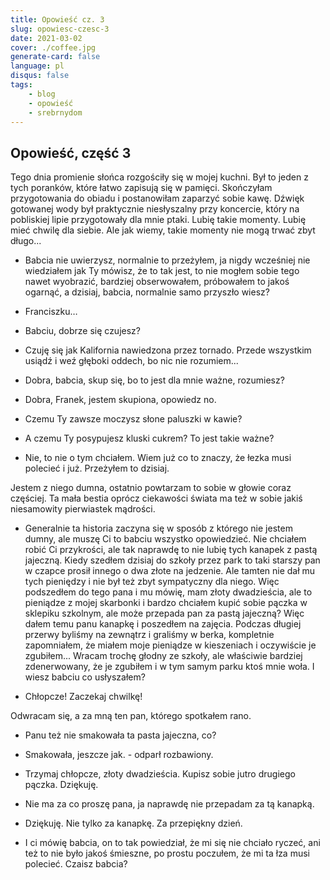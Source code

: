 ```yaml
---
title: Opowieść cz. 3
slug: opowiesc-czesc-3
date: 2021-03-02
cover: ./coffee.jpg
generate-card: false
language: pl
disqus: false
tags:
    - blog
    - opowieść
    - srebrnydom
---
```


## Opowieść, część 3

Tego dnia promienie słońca rozgościły się w mojej kuchni. Był to jeden z tych poranków, które łatwo zapisują się w pamięci. Skończyłam przygotowania do obiadu i postanowiłam zaparzyć sobie kawę. Dźwięk gotowanej wody był praktycznie niesłyszalny przy koncercie, który na pobliskiej lipie przygotowały dla mnie ptaki. Lubię takie momenty. Lubię mieć chwilę dla siebie. Ale jak wiemy, takie momenty nie mogą trwać zbyt długo...

- Babcia nie uwierzysz, normalnie to przeżyłem, ja nigdy wcześniej nie wiedziałem jak Ty mówisz, że to tak jest, to nie mogłem sobie tego nawet wyobrazić, bardziej obserwowałem, próbowałem to jakoś ogarnąć, a dzisiaj, babcia, normalnie samo przyszło wiesz? 

- Franciszku…

- Babciu, dobrze się czujesz?

- Czuję się jak Kalifornia nawiedzona przez tornado. Przede wszystkim usiądź i weź głęboki oddech, bo nic nie rozumiem...

- Dobra, babcia, skup się, bo to jest dla mnie ważne, rozumiesz?

- Dobra, Franek, jestem skupiona, opowiedz no. 

- Czemu Ty zawsze moczysz słone paluszki w kawie? 

- A czemu Ty posypujesz kluski cukrem? To jest takie ważne?

- Nie, to nie o tym chciałem. Wiem już co to znaczy, że łezka musi polecieć i już. Przeżyłem to dzisiaj. 

Jestem z niego dumna, ostatnio powtarzam to sobie w głowie coraz częściej. Ta mała bestia oprócz ciekawości świata ma też w sobie jakiś niesamowity pierwiastek mądrości. 

- Generalnie ta historia zaczyna się w sposób z którego nie jestem dumny, ale muszę Ci to babciu wszystko opowiedzieć. Nie chciałem robić Ci przykrości, ale tak naprawdę to nie lubię tych kanapek z pastą jajeczną. Kiedy szedłem dzisiaj do szkoły przez park to taki starszy pan w czapce prosił innego o dwa złote na jedzenie. Ale tamten nie dał mu tych pieniędzy i nie był też zbyt sympatyczny dla niego. Więc podszedłem do tego pana i mu mówię, mam złoty dwadzieścia, ale to pieniądze z mojej skarbonki i bardzo chciałem kupić sobie pączka w sklepiku szkolnym, ale może przepada pan za pastą jajeczną? Więc dałem temu panu kanapkę i poszedłem na zajęcia. Podczas długiej przerwy byliśmy na zewnątrz i graliśmy w berka, kompletnie zapomniałem, że miałem moje pieniądze w kieszeniach i oczywiście je zgubiłem... Wracam trochę głodny ze szkoły, ale właściwie bardziej zdenerwowany, że je zgubiłem i w tym samym parku ktoś mnie woła. I wiesz babciu co usłyszałem?

- Chłopcze! Zaczekaj chwilkę!

Odwracam się, a za mną ten pan, którego spotkałem rano. 

- Panu też nie smakowała ta pasta jajeczna, co?

- Smakowała, jeszcze jak. - odparł rozbawiony.

- Trzymaj chłopcze, złoty dwadzieścia. Kupisz sobie jutro drugiego pączka. Dziękuję.

- Nie ma za co proszę pana, ja naprawdę nie przepadam za tą kanapką. 

- Dziękuję. Nie tylko za kanapkę. Za przepiękny dzień. 

- I ci mówię babcia, on to tak powiedział, że mi się nie chciało ryczeć, ani też to nie było jakoś śmieszne, po prostu poczułem, że mi ta łza musi polecieć. Czaisz babcia?


